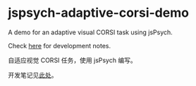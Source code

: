 # jspsych-adaptive-corsi-demo
A demo for an adaptive visual CORSI task using jsPsych.

Check [here](https://midnight-yu.github.io/develop-notes-jspsych/corsi/) for development notes.

自适应视觉 CORSI 任务，使用 jsPsych 编写。

开发笔记见[此处](https://midnight-yu.github.io/develop-notes-jspsych/corsi/)。